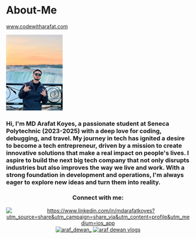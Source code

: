 # About-Me
www.codewitharafat.com

<p><img src="https://github.com/arafdewann/About-Me/blob/main/Araf.jpg" alt="MD ARAFAT KOYES" width="155px"/><p>

<h3> Hi, I'm MD Arafat Koyes, a passionate student at Seneca Polytechnic (2023-2025) with a deep love for coding, debugging, and travel. My journey in tech has ignited a desire to become a tech entrepreneur, driven by a mission to create innovative solutions that make a real impact on people's lives. I aspire to build the next big tech company that not only disrupts industries but also improves the way we live and work. With a strong foundation in development and operations, I'm always eager to explore new ideas and turn them into reality.</h3>

<h3 align="center">Connect with me:</h3>
<p align="center">
<a href="https://linkedin.com/in/https://www.linkedin.com/in/mdarafatkoyes?utm_source=share&utm_campaign=share_via&utm_content=profile&utm_medium=ios_app" target="blank"><img align="center" src="https://raw.githubusercontent.com/rahuldkjain/github-profile-readme-generator/master/src/images/icons/Social/linked-in-alt.svg" alt="https://www.linkedin.com/in/mdarafatkoyes?utm_source=share&utm_campaign=share_via&utm_content=profile&utm_medium=ios_app" height="30" width="40" /></a>
<a href="https://instagram.com/araf_dewan_" target="blank"><img align="center" src="https://raw.githubusercontent.com/rahuldkjain/github-profile-readme-generator/master/src/images/icons/Social/instagram.svg" alt="araf_dewan_" height="30" width="40" /></a>
<a href="https://www.youtube.com/c/araf dewan vlogs" target="blank"><img align="center" src="https://raw.githubusercontent.com/rahuldkjain/github-profile-readme-generator/master/src/images/icons/Social/youtube.svg" alt="araf dewan vlogs" height="45" width="45" /></a>
</p>
